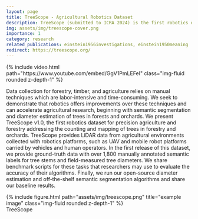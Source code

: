 ```yaml
---
layout: page
title: TreeScope - Agricultural Robotics Dataset
description: TreeScope (submitted to ICRA 2024) is the first robotics dataset for precision agriculture and forestry addressing the counting and mapping of trees in forestry and orchards to enable diameter estimation and semantic segmentation using LiDAR data.
img: assets/img/treescope-cover.png
importance: 1
category: research
related_publications: einstein1956investigations, einstein1950meaning
redirect: https://treescope.org/
---
```


<div class="row mt-3">
    <div class="col-sm mt-3 mt-md-0">
        {% include video.html path="https://www.youtube.com/embed/GgV1PmLEFeI" class="img-fluid rounded z-depth-1" %}
    </div>
</div>

Data collection for forestry, timber, and agriculture relies on manual techniques which are labor-intensive and time-consuming. We seek to demonstrate that robotics offers improvements over these techniques and can accelerate agricultural research, beginning with semantic segmentation and diameter estimation of trees in forests and orchards. We present TreeScope v1.0, the first robotics dataset for precision agriculture and forestry addressing the counting and mapping of trees in forestry and orchards. TreeScope provides LiDAR data from agricultural environments collected with robotics platforms, such as UAV and mobile robot platforms carried by vehicles and human operators. In the first release of this dataset, we provide ground-truth data with over 1,800 manually annotated semantic labels for tree stems and field-measured tree diameters. We share benchmark scripts for these tasks that researchers may use to evaluate the accuracy of their algorithms. Finally, we run our open-source diameter estimation and off-the-shelf semantic segmentation algorithms and share our baseline results.
<div class="row">
    <div class="col-sm mt-3 mt-md-0">
        {% include figure.html path="assets/img/treescope.png" title="example image" class="img-fluid rounded z-depth-1" %}
    </div>
</div>
<div class="caption">
    TreeScope
</div>